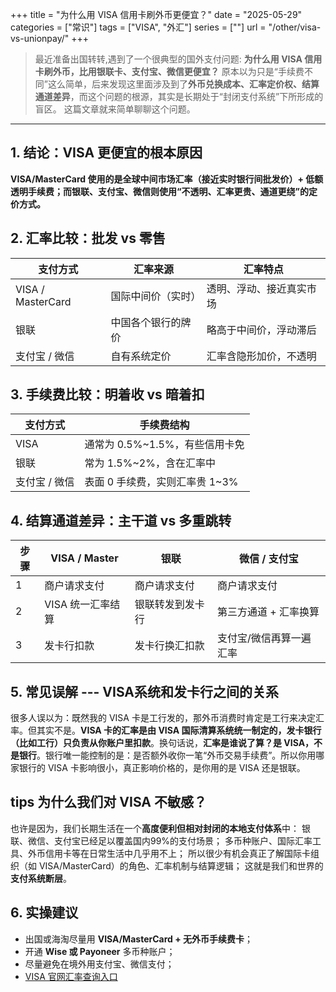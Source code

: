 +++
title = "为什么用 VISA 信用卡刷外币更便宜？"
date = "2025-05-29"
categories = ["常识"]
tags = ["VISA", "外汇"]
series = [""]
url = "/other/visa-vs-unionpay/"
+++

> 最近准备出国转转,遇到了一个很典型的国外支付问题: **为什么用 VISA 信用卡刷外币，比用银联卡、支付宝、微信更便宜？**
原本以为只是“手续费不同”这么简单，后来发现这里面涉及到了**外币兑换成本、汇率定价权、结算通道差异**，而这个问题的根源，其实是长期处于“封闭支付系统”下所形成的盲区。
这篇文章就来简单聊聊这个问题。

---

## 1. 结论：VISA 更便宜的根本原因

**VISA/MasterCard 使用的是全球中间市场汇率（接近实时银行间批发价）+ 低额透明手续费；而银联、支付宝、微信则使用“不透明、汇率更贵、通道更绕”的定价方式。**


## 2. 汇率比较：批发 vs 零售

| 支付方式 | 汇率来源 | 汇率特点 |
|----------|----------|-----------|
| VISA / MasterCard | 国际中间价（实时） | 透明、浮动、接近真实市场 |
| 银联 | 中国各个银行的牌价 | 略高于中间价，浮动滞后 |
| 支付宝 / 微信 | 自有系统定价 | 汇率含隐形加价，不透明 |


## 3. 手续费比较：明着收 vs 暗着扣

| 支付方式 | 手续费结构 | 
|----------|-------------|
| VISA | 通常为 0.5%~1.5%，有些信用卡免 | 
| 银联 | 常为 1.5%~2%，含在汇率中 | 
| 支付宝 / 微信 | 表面 0 手续费，实则汇率贵 1~3% | 


## 4. 结算通道差异：主干道 vs 多重跳转

| 步骤 | VISA / Master | 银联 | 微信 / 支付宝 |
|------|---------------|-------|----------------|
| 1 | 商户请求支付 | 商户请求支付 | 商户请求支付 |
| 2 | VISA 统一汇率结算 | 银联转发到发卡行 | 第三方通道 + 汇率换算 |
| 3 | 发卡行扣款 | 发卡行换汇扣款 | 支付宝/微信再算一遍汇率 |


## 5. 常见误解 --- VISA系统和发卡行之间的关系

很多人误以为：既然我的 VISA 卡是工行发的，那外币消费时肯定是工行来决定汇率。但其实不是。**VISA 卡的汇率是由 VISA 国际清算系统统一制定的，发卡银行（比如工行）只负责从你账户里扣款**。换句话说，**汇率是谁说了算？是 VISA，不是银行**。银行唯一能控制的是：是否额外收你一笔“外币交易手续费”。所以你用哪家银行的 VISA 卡影响很小，真正影响价格的，是你用的是 VISA 还是银联。


## tips 为什么我们对 VISA 不敏感？

也许是因为，我们长期生活在一个**高度便利但相对封闭的本地支付体系**中：
银联、微信、支付宝已经足以覆盖国内99%的支付场景；
多币种账户、国际汇率工具、外币信用卡等在日常生活中几乎用不上；
所以很少有机会真正了解国际卡组织（如 VISA/MasterCard）的角色、汇率机制与结算逻辑；
这就是我们和世界的**支付系统断层**。


## 6. 实操建议

- 出国或海淘尽量用 **VISA/MasterCard + 无外币手续费卡**；
- 开通 **Wise 或 Payoneer** 多币种账户；
- 尽量避免在境外用支付宝、微信支付；
- [VISA 官网汇率查询入口](https://www.visa.com.hk/support/consumer/travel-support/exchange-rate-calculator.html)


